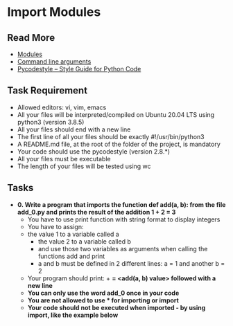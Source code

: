 # Import Modules
## Read More 
- [Modules](https://docs.python.org/3/tutorial/modules.html)
- [Command line arguments](https://docs.python.org/3/tutorial/stdlib.html#command-line-arguments)
- [Pycodestyle – Style Guide for Python Code](https://pypi.org/project/pycodestyle/)
## Task Requirement 
- Allowed editors: vi, vim, emacs
- All your files will be interpreted/compiled on Ubuntu 20.04 LTS using python3 (version 3.8.5)
- All your files should end with a new line
- The first line of all your files should be exactly #!/usr/bin/python3
- A README.md file, at the root of the folder of the project, is mandatory
- Your code should use the pycodestyle (version 2.8.*)
- All your files must be executable
- The length of your files will be tested using wc
## Tasks
- **0. Write a program that imports the function def add(a, b): from the file add_0.py and prints the result of the addition 1 + 2 = 3**
  - You have to use print function with string format to display integers
  - You have to assign:
  - the value 1 to a variable called a
    - the value 2 to a variable called b
    - and use those two variables as arguments when calling the functions add and print
    - a and b must be defined in 2 different lines: a = 1 and another b = 2
  - Your program should print: <a value> + <b value> = <add(a, b) value> followed with a new line
  - You can only use the word add_0 once in your code
  - You are not allowed to use * for importing or __import__
  - Your code should not be executed when imported - by using __import__, like the example below
